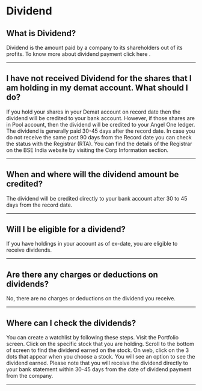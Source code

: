 # Dividend

## What is Dividend?

Dividend is the amount paid by a company to its shareholders out of its profits. To know more about dividend payment
click here
.

---

## I have not received Dividend for the shares that I am holding in my demat account. What should I do?

If you hold your shares in your Demat account on record date then the dividend will be credited to your bank account. However, if those shares are in Pool account, then the dividend will be credited to your Angel One ledger.
The dividend is generally paid 30-45 days after the record date.
In case you do not receive the same post 90 days from the Record date you can check the status with the Registrar (RTA).
You can find the details of the Registrar on the BSE India website by visiting the Corp Information section.

---

## When and where will the dividend amount be credited?

The dividend will be credited directly to your bank account after 30 to 45 days from the record date.

---

## Will I be eligible for a dividend?

If you have holdings in your account as of ex-date, you are eligible to receive dividends.

---

## Are there any charges or deductions on dividends?

No, there are no charges or deductions on the dividend you receive.

---

## Where can I check the dividends?

You can create a watchlist by following these steps.
Visit the Portfolio screen.
Click on the specific stock that you are holding.
Scroll to the bottom of screen to find the dividend earned on the stock.
On web, click on the 3 dots that appear when you choose a stock. You will see an option to see the dividend earned.
Please note that you will receive the dividend directly to your bank statement within 30-45 days from the date of dividend payment from the company.

---

